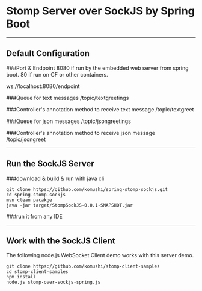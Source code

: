# Stomp Server over SockJS by Spring Boot


----------
Default Configuration
-------------
###Port & Endpoint
8080 if run by the embedded web server from spring boot.
80 if run on CF or other containers.

ws://localhost:8080/endpoint

###Queue for text messages
/topic/textgreetings

###Controller's annotation method to receive text message
/topic/textgreet

###Queue for json messages
/topic/jsongreetings

###Controller's annotation method to receive json message
/topic/jsongreet

----------
Run the SockJS Server
-------------
###download & build & run with java cli

```
git clone https://github.com/komushi/spring-stomp-sockjs.git
cd spring-stomp-sockjs
mvn clean pacakge
java -jar target/StompSockJS-0.0.1-SNAPSHOT.jar
```

###run it from any IDE

----------
Work with the SockJS Client
-------------
The following node.js WebSocket Client demo works with this server demo.

```
git clone https://github.com/komushi/stomp-client-samples
cd stomp-client-samples
npm install
node.js stomp-over-sockjs-spring.js
```